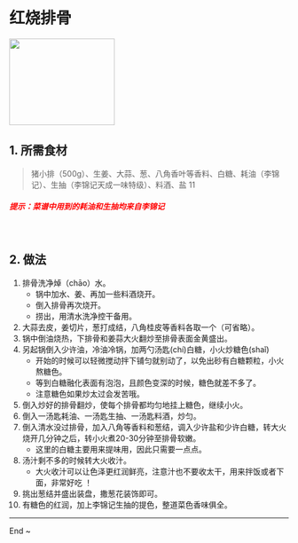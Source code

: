 # 红烧排骨
<ClientOnly>
  <Valine></Valine>
</ClientOnly>

<div style="width:190px; height:156px;">
    <img src="/blog/images/hodgepodge/food-menu/hspg.jpg" style="width:100%; height:100%;" />
</div>

## 1. 所需食材
> 猪小排（500g）、生姜、大蒜、葱、八角香叶等香料、白糖、耗油（李锦记）、生抽（李锦记天成一味特级）、料酒、盐 11

##### <font color="#f00">提示：菜谱中用到的耗油和生抽均来自*李锦记*</font>

<br />

## 2. 做法
1. 排骨洗净焯（chāo）水。
    - 锅中加水、姜、再加一些料酒烧开。
    - 倒入排骨再次烧开。
    - 捞出，用清水洗净控干备用。
2. 大蒜去皮，姜切片，葱打成结，八角桂皮等香料各取一个（可省略）。
3. 锅中倒油烧热，下排骨和姜蒜大火翻炒至排骨表面金黄盛出。
4. 另起锅倒入少许油，冷油冷锅，加两勺汤匙(chí)白糖，小火炒糖色(shaǐ)
    - 开始的时候可以轻微搅动拌下铺匀就别动了，以免出砂有白糖颗粒，小火熬糖色。
    - 等到白糖融化表面有泡泡，且颜色变深的时候，糖色就差不多了。
    - 注意糖色如果炒太过会发苦哦。
5. 倒入炒好的排骨翻炒，使每个排骨都均匀地挂上糖色，继续小火。
6. 倒入一汤匙耗油、一汤匙生抽、一汤匙料酒，炒匀。
7. 倒入清水没过排骨，加入八角等香料和葱结，调入少许盐和少许白糖，转大火烧开几分钟之后，转小火煮20-30分钟至排骨软嫩。
    - 这里的白糖主要用来提味用，因此只需要一点点。
8. 汤汁剩不多的时候转大火收汁。
    - 大火收汁可以让色泽更红润鲜亮，注意汁也不要收太干，用来拌饭或者下面，非常好吃 ！
9. 挑出葱结并盛出装盘，撒葱花装饰即可。
10. 有糖色的红润，加上李锦记生抽的提色，整道菜色香味俱全。

---

End ~